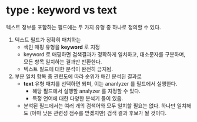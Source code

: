 # type : keyword vs text
텍스트 정보를 포함하는 필드에는 두 가지 유형 중 하나로 정의할 수 있다.

1. 텍스트 필드가 정확히 매치하는
   - 색인 매핑 유형을 **keyword** 로 지정
   - keyword 로 매핑하면 검색결과가 정확하게 일치하고, 대소문자를 구분하며, 모든 항목 일치하는 결과만 반환한다.
   - 텍스트 필드에 대한 분석이 완전히 금지됨.
2. 부분 일치 항목 중 관련도에 따라 순위가 매긴 분석된 결과로
    - **text** 유형 매치를 선택하면 되며, 이는 ananlyzer 를 필드에서 실행한다. 
      - 해당 필드에서 실행할 analyzer 를 지정할 수 있다. 
      - 특정 언어에 대한 다양한 분석기 들이 있음.
    - 분석된 필드에서는 여러 개의 검색어와 모두 일치할 필요는 없다. 하나만 일치해도 (아마 낮은 관련성 점수를 받겠지만) 검색 결과 후보가 될 것이다.

